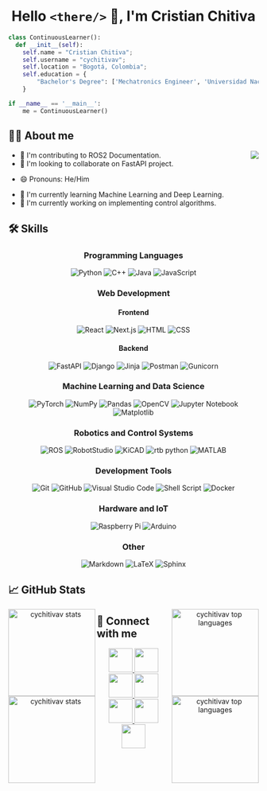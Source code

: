 <div align="center">

# Hello `<there/>` 👋, I'm Cristian Chitiva

</div>

```python
class ContinuousLearner():
  def __init__(self):
    self.name = "Cristian Chitiva";
    self.username = "cychitivav";
    self.location = "Bogotá, Colombia";
    self.education = {
        "Bachelor's Degree": ['Mechatronics Engineer', 'Universidad Nacional de Colombia']
    }

if __name__ == '__main__':
    me = ContinuousLearner()
```

## :technologist: About me

<p>
    <img align="right" src="https://readme-typing-svg.herokuapp.com?font=Consoles&color=%23008080&size=25&center=true&vCenter=true&width=400&height=100&lines=@cychitivav;Mechatronics+Engineer;Programming+Enthusiast;Self-taught;Cyclist;Always+Learning+New+Things">
</p>

-   👯 I'm contributing to ROS2 Documentation.
-   🤔 I'm looking to collaborate on FastAPI project.
<!-- - 💬 Ask me about ... -->
-   😄 Pronouns: He/Him
<!-- - ⚡ Fun fact: ... -->
-   🌱 I'm currently learning Machine Learning and Deep Learning.
-   🔭 I'm currently working on implementing control algorithms.

## :hammer_and_wrench: Skills

<div align="center">

### Programming Languages

![Python](https://img.shields.io/badge/Python-3776AB?style=for-the-badge&logo=python&logoColor=ffdd54)
![C++](https://img.shields.io/badge/C++-00599C?style=for-the-badge&logo=cplusplus&logoColor=white)
![Java](https://img.shields.io/badge/Java-%23ED8B00.svg?style=for-the-badge&logo=openjdk&logoColor=white)
![JavaScript](https://img.shields.io/badge/JavaScript-F7DF1E?style=for-the-badge&logo=javascript&logoColor=black)

### Web Development

#### Frontend

![React](https://img.shields.io/badge/React-20232A?style=for-the-badge&logo=react&logoColor=61DAFB)
![Next.js](https://img.shields.io/badge/Next.js-000000?style=for-the-badge&logo=nextdotjs&logoColor=white)
![HTML](https://img.shields.io/badge/HTML-E34F26?style=for-the-badge&logo=html5&logoColor=black)
![CSS](https://img.shields.io/badge/CSS-1572B6?style=for-the-badge&logo=css3)

#### Backend

![FastAPI](https://img.shields.io/badge/FastAPI-009688?style=for-the-badge&logo=fastapi&logoColor=white)
![Django](https://img.shields.io/badge/Django-113527?style=for-the-badge&logo=django&logoColor=white)
![Jinja](https://img.shields.io/badge/jinja-FFFFFF?style=for-the-badge&logo=jinja&logoColor=black)
![Postman](https://img.shields.io/badge/Postman-FF6C37?style=for-the-badge&logo=Postman&logoColor=white)
![Gunicorn](https://img.shields.io/badge/gunicorn-499848?style=for-the-badge&logo=gunicorn&logoColor=white)

### Machine Learning and Data Science

![PyTorch](https://img.shields.io/badge/PyTorch-EE4C2C?style=for-the-badge&logo=PyTorch&logoColor=white)
![NumPy](https://img.shields.io/badge/NumPy-013243?style=for-the-badge&logo=numpy&logoColor=white)
![Pandas](https://img.shields.io/badge/Pandas-150458?style=for-the-badge&logo=pandas&logoColor=white)
![OpenCV](https://img.shields.io/badge/OpenCV-5C3EE8?style=for-the-badge&logo=opencv)
![Jupyter Notebook](https://img.shields.io/badge/Jupyter%20Notebook-F37626?style=for-the-badge&logo=jupyter&logoColor=white)
![Matplotlib](https://img.shields.io/badge/Matplotlib-%23ffffff.svg?style=for-the-badge&logo=matplotlib&logoColor=black)

### Robotics and Control Systems

![ROS](https://img.shields.io/badge/ROS-22314E?style=for-the-badge&logo=ROS&logoColor=white)
![RobotStudio](https://img.shields.io/badge/RobotStudio-FF9E0F?style=for-the-badge&logo=ABB%20RobotStudio&logoColor=white)
![KiCAD](https://img.shields.io/badge/KiCAD-314CB0?style=for-the-badge&logo=kicad&logoColor=white)
![rtb python](https://img.shields.io/badge/robotics%20toolbox-000000?style=for-the-badge&logo=pythonanywhere)
![MATLAB](https://img.shields.io/badge/MATLAB-0076A8?style=for-the-badge&logo=mathworks&logoColor=white)

### Development Tools

![Git](https://img.shields.io/badge/Git-F05032?style=for-the-badge&logo=git&logoColor=white)
![GitHub](https://img.shields.io/badge/GitHub-000000?style=for-the-badge&logo=github&logoColor=white)
![Visual Studio Code](https://img.shields.io/badge/VSCode-007ACC?style=for-the-badge&logo=visual%20studio%20code&logoColor=white)
![Shell Script](https://img.shields.io/badge/shell_script-%23121011.svg?style=for-the-badge&logo=gnu-bash&logoColor=white)
![Docker](https://img.shields.io/badge/Docker-007ACC?style=for-the-badge&logo=docker&logoColor=white)

### Hardware and IoT

![Raspberry Pi](https://img.shields.io/badge/Raspberry%20Pi-A22846?style=for-the-badge&logo=Raspberry-Pi)
![Arduino](https://img.shields.io/badge/-Arduino-00878F?style=for-the-badge&logo=Arduino&logoColor=white)

### Other

![Markdown](https://img.shields.io/badge/Markdown-000000?style=for-the-badge&logo=markdown&logoColor=white)
![LaTeX](https://img.shields.io/badge/LaTeX-008080?style=for-the-badge&logo=latex&logoColor=white)
![Sphinx](https://img.shields.io/badge/Sphinx-000000?style=for-the-badge&logo=sphinx&logoColor=white)

<!-- ![Qt](https://img.shields.io/badge/Qt-%23217346.svg?style=for-the-badge&logo=Qt&logoColor=white)
![MySQL](https://img.shields.io/badge/MySQL-%2300f.svg?style=for-the-badge&logo=mysql&logoColor=white)
![PostgreSQL](https://img.shields.io/badge/PostgreSQL-%23316192.svg?style=for-the-badge&logo=postgresql&logoColor=white) -->

</div>

## :chart_with_upwards_trend: GitHub Stats

<div align="center">
    <a href="#gh-dark-mode-only">
       <img align="left" src="https://github-profile-summary-cards.vercel.app/api/cards/profile-details?username=cychitivav&theme=github_dark" alt="cychitivav stats" height="175px"/>
       <img align="right" src="https://github-readme-stats.vercel.app/api/top-langs/?username=cychitivav&layout=donut&theme=github_dark" alt="cychitivav top languages" height="175px"/>
    </a>
    <a href="#gh-light-mode-only">
       <img align="left" src="https://github-profile-summary-cards.vercel.app/api/cards/profile-details?username=cychitivav&theme=github" alt="cychitivav stats" height="175px"/>
       <img align="right" src="https://github-readme-stats.vercel.app/api/top-langs/?username=cychitivav&layout=donut" alt="cychitivav top languages" height="175px"/>
    </a>
</div>

## :handshake: Connect with me

<p align="center">
    <a target="_blank" href="https://www.linkedin.com/in/cychitivav/">
	    <img src="https://raw.githubusercontent.com/dheereshagrwal/colored-icons/f926a9cacef437021842aa53029d1b73fb03de15/svg/linkedin.svg" width="48" height="48">
    </a>
    <a target="_blank" href="https://github.com/cychitivav">
		<img src="https://raw.githubusercontent.com/dheereshagrwal/colored-icons/f926a9cacef437021842aa53029d1b73fb03de15/svg/github.svg" width="48" height="48">
	</a>
	<a target="_blank" href="https://stackoverflow.com/users/8657400/cychitivav?tab=profile">
	    <img src="https://img.icons8.com/external-tal-revivo-color-tal-revivo/40/000000/external-stack-overflow-is-a-question-and-answer-site-for-professional-logo-color-tal-revivo.png" width="48" height="48">
	</a>
	<a target="_blank" href="https://twitter.com/CChitiva7">
		<img src="https://raw.githubusercontent.com/dheereshagrwal/colored-icons/f926a9cacef437021842aa53029d1b73fb03de15/svg/twitter.svg" width="48" height="48">
	</a>
	<a target="_blank" href="https://www.youtube.com/channel/UCmGt_ifcmsELaTBDVqbpt4Q">
	    <img src="https://raw.githubusercontent.com/dheereshagrwal/colored-icons/f926a9cacef437021842aa53029d1b73fb03de15/svg/youtube.svg" width="48" height="48">
	</a>
	<a target="_blank" href="https://discord.com/channels/.crysis_">
	    <img src="https://raw.githubusercontent.com/dheereshagrwal/colored-icons/f926a9cacef437021842aa53029d1b73fb03de15/svg/discord.svg" width="48" height="48">
	</a>
    <a target="_blank" href="mailto:me@cristianchitiva.dev">
	    <img src="https://raw.githubusercontent.com/dheereshagrwal/colored-icons/f926a9cacef437021842aa53029d1b73fb03de15/svg/gmail.svg" width="48" height="48">
	</a>
</p>
